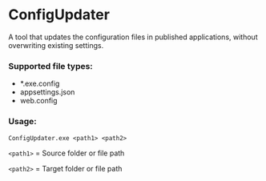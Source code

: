 # ConfigUpdater

A tool that updates the configuration files in published applications, without overwriting existing settings.

### Supported file types:
- *.exe.config
- appsettings.json
- web.config

### Usage:

~~~
ConfigUpdater.exe <path1> <path2>
~~~

`<path1>` = Source folder or file path

`<path2>` = Target folder or file path
